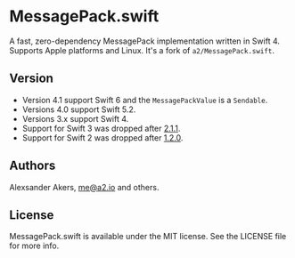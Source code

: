 MessagePack.swift
=================

A fast, zero-dependency MessagePack implementation written in Swift 4. Supports Apple platforms and Linux.
It's a fork of `a2/MessagePack.swift`.

## Version

- Version 4.1 support Swift 6 and the `MessagePackValue` is a `Sendable`.
- Versions 4.0 support Swift 5.2.
- Versions 3.x support Swift 4.
- Support for Swift 3 was dropped after [2.1.1](https://github.com/a2/MessagePack.swift/releases/tag/2.1.1).
- Support for Swift 2 was dropped after [1.2.0](https://github.com/a2/MessagePack.swift/releases/tag/1.2.0).

## Authors

Alexsander Akers, me@a2.io and others.

## License

MessagePack.swift is available under the MIT license. See the LICENSE file for more info.
